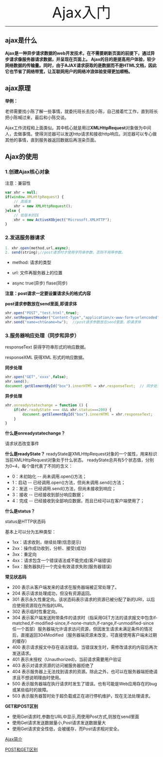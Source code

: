 <div align='center' ><font size='70'>Ajax入门</font></div>

------

## ajax是什么

**Ajax是一种异步请求数据的web开发技术，在不需要刷新页面的前提下，通过异步请求像服务器请求数据，并呈现在页面上。
Ajax的目的是提高用户体验，较少网络数据的传输量。同时，由于AJAX请求获取的是数据而不是HTML文档，因此它也节省了网络带宽，让互联网用户的网络冲浪体验变得更加顺畅。**

## ajax原理

**举例：**

老师需要找小陈了解一些事情，就委托班长去找小陈，自己接着忙工作，直到班长把小陈喊过来，最后和小陈交谈。

Ajax工作流程和上面类似。其中核心就是用过**XMLHttpRequest**对象做为中间人，去做事情。使得浏览器可以发送http请求和接收http响应。浏览器可以专心做其他的事情，直到服务器返回数据后再渲染页面。

## Ajax的使用

### 1.创建Ajax核心对象

注意：兼容性 

```javascript
var xhr = null;
if(window.XMLHttpRequest) {
    // 高版本
    xhr = new XMLHttpRequest();
}else {
    // 低版本的IE
    xhr = new ActiveXObject("Microsoft.XMLHTTP");
}
```

### 2.发送服务器请求

```javascript
1. xhr.open(method,url,async);  
2. send(string);//post请求时才使用字符串参数，否则不用带参数。 
```
* method: 请求的类型

* url: 文件再服务器上的位置

* async true(异步)  flase(同步)

**注意：post请求一定要设置请求头的格式内容**

**post请求参数放在send里面,即请求体**
```javascript
xhr.open("POST","test.html",true);  
xhr.setRequestHeader("Content-Type","application/x-www-form-urlencoded");
xhr.send("name=cht&name=hw");  //post请求参数放在send里面，即请求体
```
### 3.服务器响应处理（同步和异步）

responseText 获得字符串形式的响应数据。

responseXML 获得XML 形式的响应数据。

**同步处理**

```javascript
xhr.open("GET",'xxxx',false);
xhr.send();
document.getElementById("box").innerHTMl = xhr.responseText;  // 同步处理获取到数据后直接渲染到页面中
```
**异步处理**

```javascript
xhr.onreadystatechange = function () {
    if(xhr.readyState === 4&& xhr.status===200) {
        document.getElementById("box").innerHTMl = xhr.responseText;
    }
}
```
**什么是onreadystatechange？**

请求状态改变事件

**什么是readyState？**
readyState是XMLHttpRequest对象的一个属性，用来标识当前XMLHttpRequest对象处于什么状态。
readyState总共有5个状态值，分别为0~4，每个值代表了不同的含义：

* 0：未初始化 -- 尚未调用.open()方法；
* 1：启动 -- 已经调用.open()方法，但尚未调用.send()方法；
* 2：发送 -- 已经调用.send()方法，但尚未接收到响应；
* 3：接收 -- 已经接收到部分响应数据；
* 4：完成 -- 已经接收到全部响应数据，而且已经可以在客户端使用了；

**什么是status？**

status是HTTP状态码

基本上可以分为五种类型：

* 1xx：请求收到，继续处理(信息提示)
* 2xx：操作成功收到，分析、接受(成功)
* 3xx：重定向
* 4xx：请求包含一个错误语法或不能完成(客户端错误)
* 5xx：服务器执行一个完全有效请求失败(服务器错误)

**常见状态码**

* 200 表示从客户端发来的请求在服务器端被正常处理了。
* 204 表示请求处理成功，但没有资源返回。
* 301 表示永久性重定向。该状态码表示请求的资源已被分配了新的URI，以后应使用资源现在所指的URI。
* 302 表示临时性重定向。
* 304 表示客户端发送附带条件的请求时（指采用GET方法的请求报文中包含if-matched,if-modified-since,if-none-match,if-range,if-unmodified-since任一个首部）服务器端允许请求访问资源，但因发生请求未满足条件的情况后，直接返回304Modified（服务器端资源未改变，可直接使用客户端未过期的缓存）
* 400 表示请求报文中存在语法错误。当错误发生时，需修改请求的内容后再次发送请求。
* 401 表示未授权（Unauthorized)，当前请求需要用户验证
* 403 表示对请求资源的访问被服务器拒绝了
* 404 表示服务器上无法找到请求的资源。除此之外，也可以在服务器端拒绝请求且不想说明理由时使用。
* 500 表示服务器端在执行请求时发生了错误。也有可能是Web应用存在的bug或某些临时的故障。
* 503 表示服务器暂时处于超负载或正在进行停机维护，现在无法处理请求。

**GET和POST区别**

* 使用Get请求时,参数在URL中显示,而使用Post方式,则放在send里面
* 使用Get请求发送数据量小,Post请求发送数据量大
* 使用Get请求安全性低，会被缓存，而Post请求相对安全。


[Ajax简介](https://www.ibm.com/developerworks/cn/web/wa-aj-ajaxhistory/index.html)

[POST和GET区别](https://juejin.cn/post/6844903526875791374)


